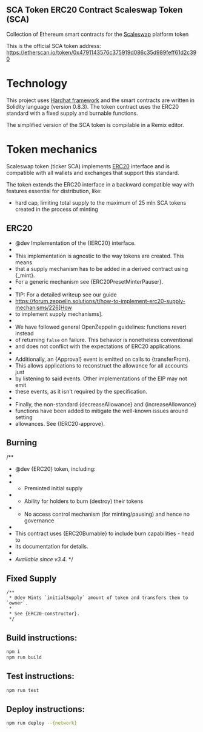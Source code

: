 SCA Token ERC20 Contract
Scaleswap Token (SCA)
---

Collection of Ethereum smart contracts for the
[Scaleswap](https://scaleswap.io) platform token

This is the official SCA token address:
https://etherscan.io/token/0x4791143576c375919d086c35d989feff61d2c390

# Technology

This project uses [Hardhat framework](https://hardhat.org/) and the smart
contracts are written in Solidity language (version 0.8.3).
The token contract uses the ERC20 standard with a fixed supply and burnable functions.

The simplified version of the SCA token is compilable in a Remix editor. 

# Token mechanics

Scaleswap token (ticker SCA) implements
[ERC20](https://en.wikipedia.org/wiki/ERC20) interface and is compatible with
all wallets and exchanges that support this standard.

The token extends the ERC20 interface in a backward compatible way with features
essential for distribution, like:
- hard cap, limiting total supply to the maximum of 25 mln SCA tokens created
  in the process of minting


## ERC20

 * @dev Implementation of the {IERC20} interface.
 *
 * This implementation is agnostic to the way tokens are created. This means
 * that a supply mechanism has to be added in a derived contract using {_mint}.
 * For a generic mechanism see {ERC20PresetMinterPauser}.
 *
 * TIP: For a detailed writeup see our guide
 * https://forum.zeppelin.solutions/t/how-to-implement-erc20-supply-mechanisms/226[How
 * to implement supply mechanisms].
 *
 * We have followed general OpenZeppelin guidelines: functions revert instead
 * of returning `false` on failure. This behavior is nonetheless conventional
 * and does not conflict with the expectations of ERC20 applications.
 *
 * Additionally, an {Approval} event is emitted on calls to {transferFrom}.
 * This allows applications to reconstruct the allowance for all accounts just
 * by listening to said events. Other implementations of the EIP may not emit
 * these events, as it isn't required by the specification.
 *
 * Finally, the non-standard {decreaseAllowance} and {increaseAllowance}
 * functions have been added to mitigate the well-known issues around setting
 * allowances. See {IERC20-approve}.

## Burning
/**
 * @dev {ERC20} token, including:
 *
 *  - Preminted initial supply
 *  - Ability for holders to burn (destroy) their tokens
 *  - No access control mechanism (for minting/pausing) and hence no governance
 *
 * This contract uses {ERC20Burnable} to include burn capabilities - head to
 * its documentation for details.
 *
 * _Available since v3.4._
 */


## Fixed Supply
    /**
     * @dev Mints `initialSupply` amount of token and transfers them to `owner`.
     *
     * See {ERC20-constructor}.
     */


## Build instructions:
```sh
npm i
npm run build
```

## Test instructions:
```sh
npm run test
```

## Deploy instructions:
```sh
npm run deploy --{network}
```